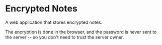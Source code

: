 # Encrypted Notes

A web application that stores encrypted notes.

The encryption is done in the browser, and the password is never sent to the server -- so you don't need to trust the server owner.
